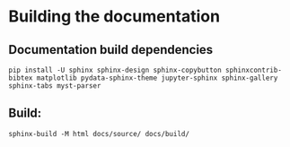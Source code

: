 # Building the documentation

## Documentation build dependencies
```
pip install -U sphinx sphinx-design sphinx-copybutton sphinxcontrib-bibtex matplotlib pydata-sphinx-theme jupyter-sphinx sphinx-gallery sphinx-tabs myst-parser
```

## Build:
```
sphinx-build -M html docs/source/ docs/build/
```